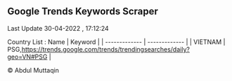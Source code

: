 

## Google Trends Keywords Scraper 
 
Last Update 30-04-2022 , 17:12:24

Country List :
 Name  | Keyword |
| ------------- | ------------- |
| VIETNAM | PSG,https://trends.google.com/trends/trendingsearches/daily?geo=VN#PSG |



© Abdul Muttaqin 

